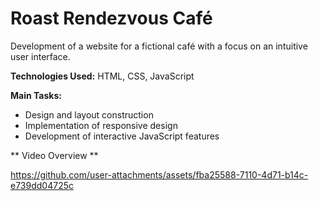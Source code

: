 # Roast Rendezvous Café 

Development of a website for a fictional café with a focus on an intuitive user interface.

**Technologies Used:** HTML, CSS, JavaScript

**Main Tasks:**
- Design and layout construction
- Implementation of responsive design
- Development of interactive JavaScript features

** Video Overview **

https://github.com/user-attachments/assets/fba25588-7110-4d71-b14c-e739dd04725c

